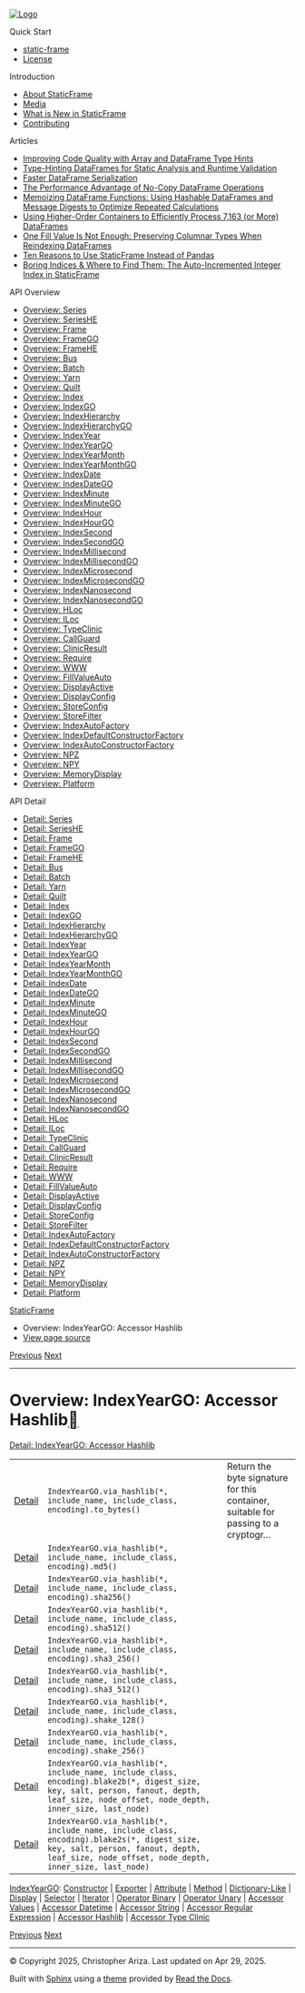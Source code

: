 [![Logo](../_static/sf-logo-web_icon-small.png)](../index.md)

Quick Start

* [static-frame](../readme.md)
* [License](../license.md)

Introduction

* [About StaticFrame](../intro.md)
* [Media](../intro.html#media)
* [What is New in StaticFrame](../new.md)
* [Contributing](../contributing.md)

Articles

* [Improving Code Quality with Array and DataFrame Type Hints](../articles/guard.md)
* [Type-Hinting DataFrames for Static Analysis and Runtime Validation](../articles/ftyping.md)
* [Faster DataFrame Serialization](../articles/serialize.md)
* [The Performance Advantage of No-Copy DataFrame Operations](../articles/no_copy.md)
* [Memoizing DataFrame Functions: Using Hashable DataFrames and Message Digests to Optimize Repeated Calculations](../articles/hash.md)
* [Using Higher-Order Containers to Efficiently Process 7,163 (or More) DataFrames](../articles/uhoc.md)
* [One Fill Value Is Not Enough: Preserving Columnar Types When Reindexing DataFrames](../articles/fill_value.md)
* [Ten Reasons to Use StaticFrame Instead of Pandas](../articles/upgrade.md)
* [Boring Indices & Where to Find Them: The Auto-Incremented Integer Index in StaticFrame](../articles/aiii.md)

API Overview

* [Overview: Series](series.md)
* [Overview: SeriesHE](series_he.md)
* [Overview: Frame](frame.md)
* [Overview: FrameGO](frame_go.md)
* [Overview: FrameHE](frame_he.md)
* [Overview: Bus](bus.md)
* [Overview: Batch](batch.md)
* [Overview: Yarn](yarn.md)
* [Overview: Quilt](quilt.md)
* [Overview: Index](index.md)
* [Overview: IndexGO](index_go.md)
* [Overview: IndexHierarchy](index_hierarchy.md)
* [Overview: IndexHierarchyGO](index_hierarchy_go.md)
* [Overview: IndexYear](index_year.md)
* [Overview: IndexYearGO](index_year_go.md)
* [Overview: IndexYearMonth](index_year_month.md)
* [Overview: IndexYearMonthGO](index_year_month_go.md)
* [Overview: IndexDate](index_date.md)
* [Overview: IndexDateGO](index_date_go.md)
* [Overview: IndexMinute](index_minute.md)
* [Overview: IndexMinuteGO](index_minute_go.md)
* [Overview: IndexHour](index_hour.md)
* [Overview: IndexHourGO](index_hour_go.md)
* [Overview: IndexSecond](index_second.md)
* [Overview: IndexSecondGO](index_second_go.md)
* [Overview: IndexMillisecond](index_millisecond.md)
* [Overview: IndexMillisecondGO](index_millisecond_go.md)
* [Overview: IndexMicrosecond](index_microsecond.md)
* [Overview: IndexMicrosecondGO](index_microsecond_go.md)
* [Overview: IndexNanosecond](index_nanosecond.md)
* [Overview: IndexNanosecondGO](index_nanosecond_go.md)
* [Overview: HLoc](hloc.md)
* [Overview: ILoc](iloc.md)
* [Overview: TypeClinic](type_clinic.md)
* [Overview: CallGuard](call_guard.md)
* [Overview: ClinicResult](clinic_result.md)
* [Overview: Require](require.md)
* [Overview: WWW](www.md)
* [Overview: FillValueAuto](fill_value_auto.md)
* [Overview: DisplayActive](display_active.md)
* [Overview: DisplayConfig](display_config.md)
* [Overview: StoreConfig](store_config.md)
* [Overview: StoreFilter](store_filter.md)
* [Overview: IndexAutoFactory](index_auto_factory.md)
* [Overview: IndexDefaultConstructorFactory](index_default_constructor_factory.md)
* [Overview: IndexAutoConstructorFactory](index_auto_constructor_factory.md)
* [Overview: NPZ](npz.md)
* [Overview: NPY](npy.md)
* [Overview: MemoryDisplay](memory_display.md)
* [Overview: Platform](platform.md)

API Detail

* [Detail: Series](../api_detail/series.md)
* [Detail: SeriesHE](../api_detail/series_he.md)
* [Detail: Frame](../api_detail/frame.md)
* [Detail: FrameGO](../api_detail/frame_go.md)
* [Detail: FrameHE](../api_detail/frame_he.md)
* [Detail: Bus](../api_detail/bus.md)
* [Detail: Batch](../api_detail/batch.md)
* [Detail: Yarn](../api_detail/yarn.md)
* [Detail: Quilt](../api_detail/quilt.md)
* [Detail: Index](../api_detail/index.md)
* [Detail: IndexGO](../api_detail/index_go.md)
* [Detail: IndexHierarchy](../api_detail/index_hierarchy.md)
* [Detail: IndexHierarchyGO](../api_detail/index_hierarchy_go.md)
* [Detail: IndexYear](../api_detail/index_year.md)
* [Detail: IndexYearGO](../api_detail/index_year_go.md)
* [Detail: IndexYearMonth](../api_detail/index_year_month.md)
* [Detail: IndexYearMonthGO](../api_detail/index_year_month_go.md)
* [Detail: IndexDate](../api_detail/index_date.md)
* [Detail: IndexDateGO](../api_detail/index_date_go.md)
* [Detail: IndexMinute](../api_detail/index_minute.md)
* [Detail: IndexMinuteGO](../api_detail/index_minute_go.md)
* [Detail: IndexHour](../api_detail/index_hour.md)
* [Detail: IndexHourGO](../api_detail/index_hour_go.md)
* [Detail: IndexSecond](../api_detail/index_second.md)
* [Detail: IndexSecondGO](../api_detail/index_second_go.md)
* [Detail: IndexMillisecond](../api_detail/index_millisecond.md)
* [Detail: IndexMillisecondGO](../api_detail/index_millisecond_go.md)
* [Detail: IndexMicrosecond](../api_detail/index_microsecond.md)
* [Detail: IndexMicrosecondGO](../api_detail/index_microsecond_go.md)
* [Detail: IndexNanosecond](../api_detail/index_nanosecond.md)
* [Detail: IndexNanosecondGO](../api_detail/index_nanosecond_go.md)
* [Detail: HLoc](../api_detail/hloc.md)
* [Detail: ILoc](../api_detail/iloc.md)
* [Detail: TypeClinic](../api_detail/type_clinic.md)
* [Detail: CallGuard](../api_detail/call_guard.md)
* [Detail: ClinicResult](../api_detail/clinic_result.md)
* [Detail: Require](../api_detail/require.md)
* [Detail: WWW](../api_detail/www.md)
* [Detail: FillValueAuto](../api_detail/fill_value_auto.md)
* [Detail: DisplayActive](../api_detail/display_active.md)
* [Detail: DisplayConfig](../api_detail/display_config.md)
* [Detail: StoreConfig](../api_detail/store_config.md)
* [Detail: StoreFilter](../api_detail/store_filter.md)
* [Detail: IndexAutoFactory](../api_detail/index_auto_factory.md)
* [Detail: IndexDefaultConstructorFactory](../api_detail/index_default_constructor_factory.md)
* [Detail: IndexAutoConstructorFactory](../api_detail/index_auto_constructor_factory.md)
* [Detail: NPZ](../api_detail/npz.md)
* [Detail: NPY](../api_detail/npy.md)
* [Detail: MemoryDisplay](../api_detail/memory_display.md)
* [Detail: Platform](../api_detail/platform.md)

[StaticFrame](../index.md)

* Overview: IndexYearGO: Accessor Hashlib
* [View page source](../_sources/api_overview/index_year_go-accessor_hashlib.rst.txt)

[Previous](index_year_go-accessor_regular_expression.html "Overview: IndexYearGO: Accessor Regular Expression")
[Next](index_year_go-accessor_type_clinic.html "Overview: IndexYearGO: Accessor Type Clinic")

---

# Overview: IndexYearGO: Accessor Hashlib[](#overview-indexyeargo-accessor-hashlib "Link to this heading")

[Detail: IndexYearGO: Accessor Hashlib](../api_detail/index_year_go-accessor_hashlib.html#api-detail-indexyeargo-accessor-hashlib)

|  |  |  |
| --- | --- | --- |
| [Detail](../api_detail/index_year_go-accessor_hashlib.html#api-sig-indexyeargo-via-hashlib-to-bytes) | `IndexYearGO.via_hashlib(*, include_name, include_class, encoding).to_bytes()` | Return the byte signature for this container, suitable for passing to a cryptogr… |
| [Detail](../api_detail/index_year_go-accessor_hashlib.html#api-sig-indexyeargo-via-hashlib-md5) | `IndexYearGO.via_hashlib(*, include_name, include_class, encoding).md5()` |  |
| [Detail](../api_detail/index_year_go-accessor_hashlib.html#api-sig-indexyeargo-via-hashlib-sha256) | `IndexYearGO.via_hashlib(*, include_name, include_class, encoding).sha256()` |  |
| [Detail](../api_detail/index_year_go-accessor_hashlib.html#api-sig-indexyeargo-via-hashlib-sha512) | `IndexYearGO.via_hashlib(*, include_name, include_class, encoding).sha512()` |  |
| [Detail](../api_detail/index_year_go-accessor_hashlib.html#api-sig-indexyeargo-via-hashlib-sha3-256) | `IndexYearGO.via_hashlib(*, include_name, include_class, encoding).sha3_256()` |  |
| [Detail](../api_detail/index_year_go-accessor_hashlib.html#api-sig-indexyeargo-via-hashlib-sha3-512) | `IndexYearGO.via_hashlib(*, include_name, include_class, encoding).sha3_512()` |  |
| [Detail](../api_detail/index_year_go-accessor_hashlib.html#api-sig-indexyeargo-via-hashlib-shake-128) | `IndexYearGO.via_hashlib(*, include_name, include_class, encoding).shake_128()` |  |
| [Detail](../api_detail/index_year_go-accessor_hashlib.html#api-sig-indexyeargo-via-hashlib-shake-256) | `IndexYearGO.via_hashlib(*, include_name, include_class, encoding).shake_256()` |  |
| [Detail](../api_detail/index_year_go-accessor_hashlib.html#api-sig-indexyeargo-via-hashlib-blake2b) | `IndexYearGO.via_hashlib(*, include_name, include_class, encoding).blake2b(*, digest_size, key, salt, person, fanout, depth, leaf_size, node_offset, node_depth, inner_size, last_node)` |  |
| [Detail](../api_detail/index_year_go-accessor_hashlib.html#api-sig-indexyeargo-via-hashlib-blake2s) | `IndexYearGO.via_hashlib(*, include_name, include_class, encoding).blake2s(*, digest_size, key, salt, person, fanout, depth, leaf_size, node_offset, node_depth, inner_size, last_node)` |  |

[IndexYearGO](index_year_go.html#api-overview-indexyeargo): [Constructor](index_year_go-constructor.html#api-overview-indexyeargo-constructor) | [Exporter](index_year_go-exporter.html#api-overview-indexyeargo-exporter) | [Attribute](index_year_go-attribute.html#api-overview-indexyeargo-attribute) | [Method](index_year_go-method.html#api-overview-indexyeargo-method) | [Dictionary-Like](index_year_go-dictionary_like.html#api-overview-indexyeargo-dictionary-like) | [Display](index_year_go-display.html#api-overview-indexyeargo-display) | [Selector](index_year_go-selector.html#api-overview-indexyeargo-selector) | [Iterator](index_year_go-iterator.html#api-overview-indexyeargo-iterator) | [Operator Binary](index_year_go-operator_binary.html#api-overview-indexyeargo-operator-binary) | [Operator Unary](index_year_go-operator_unary.html#api-overview-indexyeargo-operator-unary) | [Accessor Values](index_year_go-accessor_values.html#api-overview-indexyeargo-accessor-values) | [Accessor Datetime](index_year_go-accessor_datetime.html#api-overview-indexyeargo-accessor-datetime) | [Accessor String](index_year_go-accessor_string.html#api-overview-indexyeargo-accessor-string) | [Accessor Regular Expression](index_year_go-accessor_regular_expression.html#api-overview-indexyeargo-accessor-regular-expression) | [Accessor Hashlib](#api-overview-indexyeargo-accessor-hashlib) | [Accessor Type Clinic](index_year_go-accessor_type_clinic.html#api-overview-indexyeargo-accessor-type-clinic)

[Previous](index_year_go-accessor_regular_expression.html "Overview: IndexYearGO: Accessor Regular Expression")
[Next](index_year_go-accessor_type_clinic.html "Overview: IndexYearGO: Accessor Type Clinic")

---

© Copyright 2025, Christopher Ariza.
Last updated on Apr 29, 2025.

Built with [Sphinx](https://www.sphinx-doc.org/) using a
[theme](https://github.com/readthedocs/sphinx_rtd_theme)
provided by [Read the Docs](https://readthedocs.org).